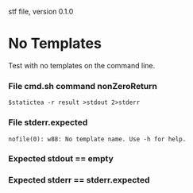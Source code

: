 stf file, version 0.1.0

# No Templates

Test with no templates on the command line.

### File cmd.sh command nonZeroReturn

~~~
$statictea -r result >stdout 2>stderr
~~~

### File stderr.expected

~~~
nofile(0): w88: No template name. Use -h for help.
~~~

### Expected stdout == empty
### Expected stderr == stderr.expected
